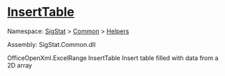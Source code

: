 # [InsertTable](./ExcelHelper-100663989.md)

Namespace: [SigStat]() > [Common](./../../README.md) > [Helpers](./../README.md)

Assembly: SigStat.Common.dll

OfficeOpenXml.ExcelRange   InsertTable    Insert table filled with data from a 2D array
